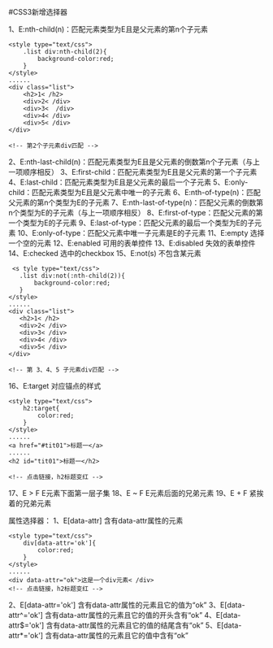 #CSS3新增选择器

1、E:nth-child(n)：匹配元素类型为E且是父元素的第n个子元素

```
<style type="text/css">            
    .list div:nth-child(2){
        background-color:red;
    }
</style>
......
<div class="list">
    <h2>1< /h2>
    <div>2< /div>
    <div>3<  /div>
    <div>4< /div>
    <div>5< /div>
</div>

<!-- 第2个子元素div匹配 -->
```

2、E:nth-last-child(n)：匹配元素类型为E且是父元素的倒数第n个子元素（与上一项顺序相反）
3、E:first-child：匹配元素类型为E且是父元素的第一个子元素
4、E:last-child：匹配元素类型为E且是父元素的最后一个子元素
5、E:only-child：匹配元素类型为E且是父元素中唯一的子元素
6、E:nth-of-type(n)：匹配父元素的第n个类型为E的子元素
7、E:nth-last-of-type(n)：匹配父元素的倒数第n个类型为E的子元素（与上一项顺序相反）
8、E:first-of-type：匹配父元素的第一个类型为E的子元素
9、E:last-of-type：匹配父元素的最后一个类型为E的子元素
10、E:only-of-type：匹配父元素中唯一子元素是E的子元素
11、E:empty 选择一个空的元素
12、E:enabled 可用的表单控件
13、E:disabled 失效的表单控件
14、E:checked 选中的checkbox
15、E:not(s) 不包含某元素


 ```
  <s tyle type="text/css">            
    .list div:not(:nth-child(2)){
        background-color:red;
    }
</style>
......
<div class="list">
    <h2>1< /h2>
    <div>2< /div>
    <div>3< /div>
    <div>4< /div>
    <div>5< /div>
</div>

<!-- 第 3、4、5 子元素div匹配 -->
```

  
16、E:target 对应锚点的样式

```
<style type="text/css">
    h2:target{
        color:red;
    }
</style>
......
<a href="#tit01">标题一</a>
......
<h2 id="tit01">标题一</h2>

<!-- 点击链接，h2标题变红 -->

``` 


17、E > F E元素下面第一层子集
18、E ~ F E元素后面的兄弟元素
19、E + F 紧挨着的兄弟元素

属性选择器：
1、E[data-attr] 含有data-attr属性的元素

```
<style type="text/css">
    div[data-attr='ok']{
        color:red;
    }
</style>
......
<div data-attr="ok">这是一个div元素< /div>
<!-- 点击链接，h2标题变红 -->
```




2、E[data-attr='ok'] 含有data-attr属性的元素且它的值为“ok”
3、E[data-attr^='ok'] 含有data-attr属性的元素且它的值的开头含有“ok”
4、E[data-attr$='ok'] 含有data-attr属性的元素且它的值的结尾含有“ok”
5、E[data-attr*='ok'] 含有data-attr属性的元素且它的值中含有“ok”